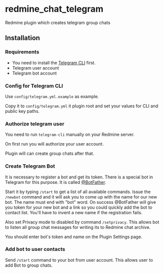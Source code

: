 # redmine_chat_telegram

Redmine plugin which creates telegram group chats

## Installation

### Requirements

* You need to install the [Telegram CLI](https://github.com/vysheng/tg) first.
* Telegram user account
* Telegram bot account

### Config for Telegram CLI

Use `config/telegram.yml.example` as example.

Copy it to `config/telegram.yml` it plugin root and set your values for CLI and public key paths.

### Authorize telegram user

You need to run `telegram-cli` manually on your Redmine server.

On first run you will authorize your user account.

Plugin will can create group chats after that.

### Create Telegram Bot

It is necessary to register a bot and get its token. There is a special bot in Telegram for this purpose. It is called [@BotFather](https://telegram.me/botfather).

Start it by typing `/start` to get a list of all available commands.
Issue the  `/newbot` command and it will ask you to come up with the name for our new bot.
The name must end with "bot" word.
On success @BotFather will give you token for your new bot and a link so you could quickly add the bot to contact list.
You'll have to invent a new name if the registration fails.

Also set Privacy mode to disabled by command `/setprivacy`. This allows bot to listen all group chat messages for writing its to Redmine chat archive.

You should enter bot's token and name on the Plugin Settings page.


### Add bot to user contacts

Send `/start` command to your bot from user account.
This allows user to add Bot to group chats.
